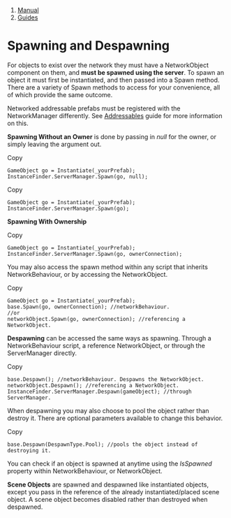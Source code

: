 1.  [Manual](/docs/manual)
3.  [Guides](/docs/manual/guides)

# Spawning and Despawning

For objects to exist over the network they must have a NetworkObject component on them, and **must be spawned using the server**. To spawn an object it must first be instantiated, and then passed into a Spawn method. There are a variety of Spawn methods to access for your convenience, all of which provide the same outcome.

Networked addressable prefabs must be registered with the NetworkManager differently. See [Addressables](/docs/manual/guides/addressables) guide for more information on this.

**Spawning Without an Owner** is done by passing in _null_ for the owner, or simply leaving the argument out.

Copy

    GameObject go = Instantiate(_yourPrefab);
    InstanceFinder.ServerManager.Spawn(go, null);

Copy

    GameObject go = Instantiate(_yourPrefab);
    InstanceFinder.ServerManager.Spawn(go);

**Spawning With Ownership**

Copy

    GameObject go = Instantiate(_yourPrefab);
    InstanceFinder.ServerManager.Spawn(go, ownerConnection);

You may also access the spawn method within any script that inherits NetworkBehaviour, or by accessing the NetworkObject.

Copy

    GameObject go = Instantiate(_yourPrefab);
    base.Spawn(go, ownerConnection); //networkBehaviour.
    //or
    networkObject.Spawn(go, ownerConnection); //referencing a NetworkObject.

**Despawning** can be accessed the same ways as spawning. Through a NetworkBehaviour script, a reference NetworkObject, or through the ServerManager directly.

Copy

    base.Despawn(); //networkBehaviour. Despawns the NetworkObject.
    networkObject.Despawn(); //referencing a NetworkObject.
    InstanceFinder.ServerManager.Despawn(gameObject); //through ServerManager.

When despawning you may also choose to pool the object rather than destroy it. There are optional parameters available to change this behavior.

Copy

    base.Despawn(DespawnType.Pool); //pools the object instead of destroying it.

You can check if an object is spawned at anytime using the _IsSpawned_ property within NetworkBehaviour, or NetworkObject.

**Scene Objects** are spawned and despawned like instantiated objects, except you pass in the reference of the already instantiated/placed scene object. A scene object becomes disabled rather than destroyed when despawned.